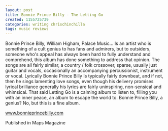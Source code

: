 ```yaml
---
layout: post
title: Bonnie Prince Billy - The Letting Go
created: 1155725739
categories: writing chrischinchilla
tags: music reviews
---
```


Bonnie Prince Billy, William Higham, Palace Music... Is an artist who is something of a cult genius to has fans and admirers, but to outsiders, someone who's appeal has always been hard to fully understand and comprehend, this album has done something to address that opinion. The songs are all fairly similar, a country / folk crossover, sparse, usually just guitar and vocals, occasionally an accompanying percussionist, instrument or vocal. Lyrically Bonnie Prince Billy Is typically fairly downbeat, and if not, then he sings lamenting love songs, even though his delivery promises lyrical brilliance generally his lyrics are fairly uninspiring, non-sensical and whimsical. That said Letting Go is a calming album to listen to, filling you with an inner peace, an album to escape the world to. Bonnie Prince Billy, a genius? No, but this is a fine album.

<a href='http://www.bonnieprincebilly.com' target='_blank'>www.bonnieprincebilly.com</a>

Published in Maps Magazine
